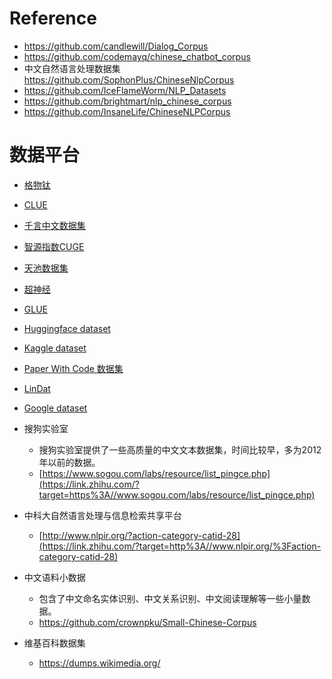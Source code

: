 
# Reference

- https://github.com/candlewill/Dialog_Corpus
- https://github.com/codemayq/chinese_chatbot_corpus
- 中文自然语言处理数据集 https://github.com/SophonPlus/ChineseNlpCorpus
- https://github.com/IceFlameWorm/NLP_Datasets
- https://github.com/brightmart/nlp_chinese_corpus
- https://github.com/InsaneLife/ChineseNLPCorpus


# 数据平台

- [格物钛](https://gas.graviti.cn/open-datasets)
- [CLUE](https://www.cluebenchmarks.com/index.html)
- [千言中文数据集](https://www.luge.ai/#/)
- [智源指数CUGE](http://cuge.baai.ac.cn/#/)
- [天池数据集](https://tianchi.aliyun.com/dataset)
- [超神经](https://hyper.ai/datasets)

- [GLUE](https://gluebenchmark.com/)
- [Huggingface dataset](https://huggingface.co/datasets)
- [Kaggle dataset](https://www.kaggle.com/datasets)
- [Paper With Code 数据集](https://www.paperswithcode.com/datasets)
- [LinDat](https://lindat.mff.cuni.cz/)
- [Google dataset](https://datasetsearch.research.google.com/)

- 搜狗实验室
  - 搜狗实验室提供了一些高质量的中文文本数据集，时间比较早，多为2012年以前的数据。
  - [https://www.sogou.com/labs/resource/list_pingce.php](https://link.zhihu.com/?target=https%3A//www.sogou.com/labs/resource/list_pingce.php)

- 中科大自然语言处理与信息检索共享平台
  - [http://www.nlpir.org/?action-category-catid-28](https://link.zhihu.com/?target=http%3A//www.nlpir.org/%3Faction-category-catid-28)

- 中文语料小数据
  - 包含了中文命名实体识别、中文关系识别、中文阅读理解等一些小量数据。 
  - https://github.com/crownpku/Small-Chinese-Corpus

- 维基百科数据集
  - https://dumps.wikimedia.org/

  
